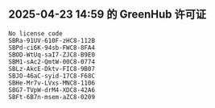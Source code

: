 ## 2025-04-23 14:59 的 GreenHub 许可证
```
No license code
SBRa-91UV-610F-zHC8-112B
SBPd-ci6K-94sb-FWC8-8FA4
SBOD-WtUq-saI7-ZJC8-B9E0
SBM1-sAc2-QmtW-00C8-0774
SBLz-AkcE-Dktv-FIC8-9B07
SBJO-46aC-syid-17C8-F68C
SBHe-Mr7v-LVxs-MNC8-1106
SBG7-TVpW-drM4-XDC8-42A6
SBFt-6B7n-msem-aZC8-0209
```
